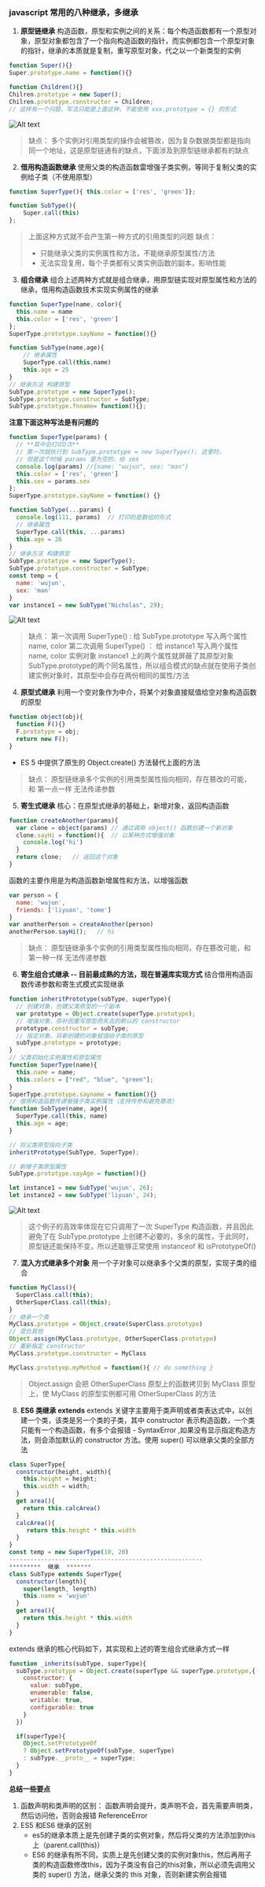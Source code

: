 ### javascript 常用的八种继承，多继承
1. **原型链继承**
构造函数，原型和实例之间的关系：每个构造函数都有一个原型对象，原型对象都包含了一个指向构造函数的指针，而实例都包含一个原型对象的指针，继承的本质就是复制，重写原型对象，代之以一个新类型的实例
```javascript
function Super(){}
Super.prototype.name = function(){}

function Children(){}
Chilren.prototype = new Super();
Chilren.prototype.constructor = Children;
// 这样有一个问题，写法只能是上面这种，不能使用 xxx.prototype = {} 的形式
```
![Alt text](./img/01.png)
> 缺点： 多个实例对引用类型的操作会被篡改，因为复杂数据类型都是指向同一个地址，这是原型链通有的缺点，下面涉及到原型链继承都有的缺点

2. **借用构造函数继承**
使用父类的构造函数雷增强子类实例，等同于复制父类的实例给子类（不使用原型）
```javascript
function SuperType(){ this.color = ['res', 'green']};

function SubType(){ 
	Super.call(this) 
};
```
> 上面这种方式就不会产生第一种方式的引用类型的问题
> 缺点：
> - 只能继承父类的实例属性和方法，不能继承原型属性/方法
> - 无法实现复用，每个子类都有父类实例函数的副本，影响性能
	
3. **组合继承**
组合上述两种方式就是组合继承，用原型链实现对原型属性和方法的继承，借用构造函数技术实现实例属性的继承
```javascript
function SuperType(name, color){
  this.name = name
  this.color = ['res', 'green']
};
SuperType.prototype.sayName = function(){}

function SubType(name,age){
	// 继承属性
	SuperType.call(this,name)
	this.age = 25
}
// 继承方法 构建原型
SubType.prototype = new SuperType();
SubType.prototype.constructor = SubType; 
SubType.prototype.fnname= function(){}; 
```
**注意下面这种写法是有问题的**
```javascript
function SuperType(params) {
  // **其中会打印2次** 
  // 第一次就执行到 SubType.prototype = new SuperType(); 这里时，
  // 但是这个时候 params 是为空的，给 sex  
  console.log(params) //{name: "wujun", sex: "man"}  
  this.color = ['res', 'green']
  this.sex = params.sex
};
SuperType.prototype.sayName = function() {}

function SubType(...params) {
  console.log(111, params)  // 打印的是数组的形式
  // 继承属性
  SuperType.call(this, ...params)
  this.age = 26
}
// 继承方法 构建原型
SubType.prototype = new SuperType();
SubType.prototype.constructor = SubType;
const temp = {
  name: 'wujun',
  sex: 'man'
}
var instance1 = new SubType("Nicholas", 29);
```
![Alt text](./img/02.png)
> 缺点：
> 第一次调用 SuperType() :   给 SubType.prototype 写入两个属性 name, color
> 第二次调用 SuperType() ： 给 instance1 写入两个属性 name, color
> 实例对象 instance1 上的两个属性就屏蔽了其原型对象 SubType.prototype的两个同名属性，所以组合模式的缺点就在使用子类创建实例对象时，其原型中会存在两份相同的属性/方法

4. **原型式继承**
利用一个空对象作为中介，将某个对象直接赋值给空对象构造函数的原型
```javascript
function object(obj){
  function F(){}
  F.prototype = obj;
  return new F();
}
```
- ES 5 中提供了原生的 Object.create() 方法替代上面的方法
> 缺点：
> 原型链继承多个实例的引用类型属性指向相同，存在篡改的可能，和 第一点一样
> 无法传递参数

5. **寄生式继承**
核心：在原型式继承的基础上，新增对象，返回构造函数
```javascript
function createAnother(params){
  var clone = object(params) // 通过调用 object() 函数创建一个新对象
  clone.sayHi = function(){  // 以某种方式增强对象
	console.log('hi')
  }
  return clone;   // 返回这个对象
}
```
函数的主要作用是为构造函数新增属性和方法，以增强函数
```javascript
var person = {
  name: 'wujun',
  friends: ['liyuan', 'tome']
}
var anotherPerson = createAnother(person)
anotherPerson.sayHi();   // hi
```
> 缺点：
> 原型链继承多个实例的引用类型属性指向相同，存在篡改可能，和第一种一样
> 无法传递参数

6. **寄生组合式继承 -- 目前最成熟的方法，现在普遍库实现方式**
结合借用构造函数传递参数和寄生式模式实现继承
```javascript
function inheritPrototype(subType, superType){
  // 创建对象，创建父类原型的一个副本
  var prototype = Object.create(superType.prototype);
  // 增强对象，弥补因重写原型而失去的默认的 constructor
  prototype.constructor = subType;
  // 指定对象，将新创建的对象赋值给子类的原型
  subType.prototype = prototype;
}
// 父类初始化实例属性和原型属性
function SuperType(name){
  this.name = name;
  this.colors = ["red", "blue", "green"];
}
SuperType.prototype.sayname = function(){}
// 借用构造函数传递增强子类实例属性（支持传参和避免篡改）
function SubType(name, age){
  SuperType.call(this, name)
  this.age = age;
}

// 将父类原型指向子类
inheritPrototype(SubType, SuperType);

// 新增子类原型属性
SubType.prototype.sayAge = function(){}

let instance1 = new SubType('wujun', 26);
let instance2 = new SubType('liyuan', 24);
```
![Alt text](./img/03.png)
> 这个例子的高效率体现在它只调用了一次 SuperType 构造函数，并且因此避免了在 SubType.prototype 上创建不必要的，多余的属性，于此同时，原型链还能保持不变，所以还能够正常使用 instanceof 和 isPrototypeOf() 

7. **混入方式继承多个对象**
用一个子对象可以继承多个父类的原型，实现子类的组合
```javascript
function MyClass(){
  SuperClass.call(this);
  OtherSuperClass.call(this);
}
// 继承一个类
MyClass.prototype = Object.create(SuperClass.prototype)
// 混合其他
Object.assign(MyClass.prototype, OtherSuperClass.prototype)
// 重新指定 constructor
MyClass.prototype.constructor = MyClass

MyClass.prototyep.myMethod = function(){ // do something }
```
> Object.assign 会把 OtherSuperClass 原型上的函数拷贝到 MyClass 原型上，使 MyClass 的原型实例都可用 OtherSuperClass 的方法

8.   **ES6 类继承 extends**
extends 关键字主要用于类声明或者类表达式中，以创建一个类，该类是另一个类的子类，其中 constructor 表示构造函数，一个类只能有一个构造函数，有多个会报错 - SyntaxError ,如果没有显示指定构造方法，则会添加默认的 constructor 方法。使用 super() 可以继承父类的全部方法
```javascript
class SuperType{
  constructor(height, width){
    this.height = height;
    this.width = width;
  }
  get area(){
    return this.calcArea()
  }
  calcArea(){
	 return this.height * this.width
  }
}
const temp = new SuperType(10, 20)
-------------------------------------------------------
*********  继承  *******
class SubType extends SuperType{
  constructor(length){
    super(length, length)
    this.name = 'wujun'
  }
  get area(){
	return this.height * this.width
  }
}
```
extends 继承的核心代码如下，其实现和上述的寄生组合式继承方式一样
```javascript
function _inherits(subType, superType){
  subType.prototype = Object.create(superType && superType.prototype,{
    constructor: {
      value: subType,
      enumerable: false,
      writable: true,
      configurable: true
    }
  })

  if(superType){
    Object.setPrototypeOf
    ? Object.setPrototypeOf(subType, superType)
    : subType.__proto__ = superType;
  }
}
```

**总结一些要点**

1. 函数声明和类声明的区别： 函数声明会提升，类声明不会，首先需要声明类，然后访问他，否则会报错 ReferenceError
2. ES5 和ES6 继承的区别
	- es5的继承本质上是先创建子类的实例对象，然后将父类的方法添加到this上（parent.call(this)）
	- ES6 的继承有所不同，实质上是先创建父类的实例对象this，然后再用子类的构造函数修改this，因为子类没有自己的this对象，所以必须先调用父类的 super() 方法，继承父类的 this 对象，否则新建实例会报错